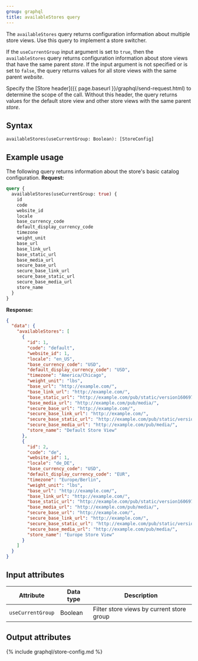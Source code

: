 ```yaml
---
group: graphql
title: availableStores query
---
```


The `availableStores` query returns configuration information about multiple store views. Use this query to implement a store switcher.

If the `useCurrentGroup` input argument is set to `true`, then the `availableStores` query returns configuration information about store views that have the same parent _store_. If the input argument is not specified or is set to `false`, the query returns values for all store views with the same parent _website_.

Specify the [Store header]({{ page.baseurl }}/graphql/send-request.html) to determine the scope of the call. Without this header, the query returns values for the default store view and other store views with the same parent _store_.

## Syntax

`availableStores(useCurrentGroup: Boolean): [StoreConfig]`

## Example usage

The following query returns information about the store's basic catalog configuration.
**Request:**

```graphql
query {
  availableStores(useCurrentGroup: true) {
    id
    code
    website_id
    locale
    base_currency_code
    default_display_currency_code
    timezone
    weight_unit
    base_url
    base_link_url
    base_static_url
    base_media_url
    secure_base_url
    secure_base_link_url
    secure_base_static_url
    secure_base_media_url
    store_name
  }
}
```

**Response:**

```json
{
  "data": {
    "availableStores": [
      {
        "id": 1,
        "code": "default",
        "website_id": 1,
        "locale": "en_US",
        "base_currency_code": "USD",
        "default_display_currency_code": "USD",
        "timezone": "America/Chicago",
        "weight_unit": "lbs",
        "base_url": "http://example.com/",
        "base_link_url": "http://example.com/",
        "base_static_url": "http://example.com/pub/static/version1606976517/",
        "base_media_url": "http://example.com/pub/media/",
        "secure_base_url": "http://example.com/",
        "secure_base_link_url": "http://example.com/",
        "secure_base_static_url": "http://example.com/pub/static/version1606976517/",
        "secure_base_media_url": "http://example.com/pub/media/",
        "store_name": "Default Store View"
      },
      {
        "id": 2,
        "code": "de",
        "website_id": 1,
        "locale": "de_DE",
        "base_currency_code": "USD",
        "default_display_currency_code": "EUR",
        "timezone": "Europe/Berlin",
        "weight_unit": "lbs",
        "base_url": "http://example.com/",
        "base_link_url": "http://example.com/",
        "base_static_url": "http://example.com/pub/static/version1606976517/",
        "base_media_url": "http://example.com/pub/media/",
        "secure_base_url": "http://example.com/",
        "secure_base_link_url": "http://example.com/",
        "secure_base_static_url": "http://example.com/pub/static/version1606976517/",
        "secure_base_media_url": "http://example.com/pub/media/",
        "store_name": "Europe Store View"
      }
    ]
  }
}
```

## Input attributes

Attribute | Data type | Description
--- | --- | ---
`useCurrentGroup` | Boolean | Filter store views by current store group

## Output attributes

{% include graphql/store-config.md %}
